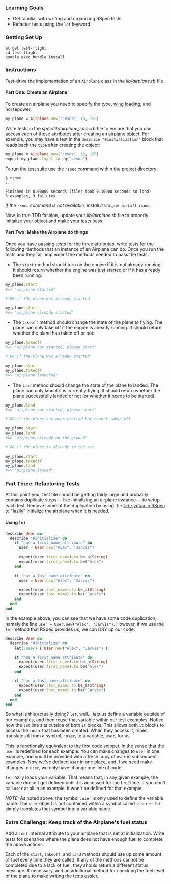 ### Learning Goals

- Get familiar with writing and organizing RSpec tests
- Refactor tests using the `let` keyword

### Getting Set Up

```no-highlight
et get test-flight
cd test-flight
bundle exec bundle install
```

### Instructions

Test-drive the implementation of an `Airplane` class in the _lib/airplane.rb_ file.

#### Part One: Create an Airplane

To create an airplane you need to specify the type, [wing loading](http://en.wikipedia.org/wiki/Wing_loading), and horsepower:

```ruby
my_plane = Airplane.new("cesna", 10, 150)
```

Write tests in the _spec/lib/airplane_spec.rb_ file to ensure that you can access each of these attributes after creating an airplane object. For example, you may have a test in the `describe "#initialization"` block that reads back the `type` after creating the object:

```ruby
my_plane = Airplane.new("cesna", 10, 150)
expect(my_plane.type).to eq("cesna")
```

To run the test suite use the `rspec` command within the project directory:

```no-highlight
$ rspec
...

Finished in 0.00069 seconds (files took 0.10908 seconds to load)
3 examples, 3 failures
```

_If the `rspec` command is not available, install it via `gem install rspec`._

Now, in true TDD fashion, update your _lib/airplane.rb_ file to properly initialize your object and make your tests pass.

#### Part Two: Make the Airplane do things

Once you have passing tests for the three attributes, write tests for the following methods that an instance of an Airplane can do. Once you run the tests and they fail, implement the methods needed to pass the tests.

- The `start` method should turn on the engine if it is not already running. It should return whether the engine was just started or if it has already been running:

```ruby
my_plane.start
#=> "airplane started"

# OR if the plane was already started

my_plane.start
#=> "airplane already started"
```

- The `takeoff` method should change the state of the plane to flying. The plane can only take off if the engine is already running. It should return whether the plane has taken off or not:

```ruby
my_plane.takeoff
#=> "airplane not started, please start"

# OR if the plane was already started

my_plane.start
my_plane.takeoff
#=> "airplane launched"
```

- The `land` method should change the state of the plane to landed. The plane can only land if it is currently flying. It should return whether the plane successfully landed or not (or whether it needs to be started):

```ruby
my_plane.land
#=> "airplane not started, please start"

# OR if the plane has been started but hasn't taken off

my_plane.start
my_plane.land
#=> "airplane already on the ground"

# OR if the plane is already in the air

my_plane.start
my_plane.takeoff
my_plane.land
#=> "airplane landed"
```

### Part Three: Refactoring Tests

At this point your test file should be getting fairly large and probably contains duplicate steps -- like initializing an airplane instance -- to setup each test. Remove some of the duplication by using the [`let` syntax in RSpec](https://relishapp.com/rspec/rspec-core/v/3-2/docs/helper-methods/let-and-let) to "lazily" initialize the airplane when it is needed.

#### Using `let`

```ruby
describe User do
  describe "#initialize" do
    it "has a first_name attribute" do
      user = User.new("Alex", "Jarvis")

      expect(user.first_name).to be_a(String)
      expect(user.first_name).to be("Alex")
    end

    it "has a last_name attribute" do
      user = User.new("Alex", "Jarvis")

      expect(user.last_name).to be_a(String)
      expect(user.last_name).to be("Jarvis")
    end
  end
end
```

In the example above, you can see that we have some code duplication, namely the line `user = User.new("Alex", "Jarvis")`. However, if we use the `let` method that RSpec provides us, we can DRY up our code.

```ruby
describe User do
  describe "#initialize" do
    let(:user) { User.new("Alex", "Jarvis") }

    it "has a first_name attribute" do
      expect(user.first_name).to be_a(String)
      expect(user.first_name).to be("Alex")
    end

    it "has a last_name attribute" do
      expect(user.last_name).to be_a(String)
      expect(user.last_name).to be("Jarvis")
    end
  end
end
```

So what is this actually doing? `let`, well... _lets_ us define a variable outside of our examples, and then reuse that variable within our test examples. Notice how the `let` line sits outside of both `it` blocks. This allows both `it` blocks to access the `:user` that has been created. When they access it, rspec translates it from a symbol, `:user`, to a variable, `user`, for us.

This is functionally equivalent to the first code snippet, in the sense that the `user` is redefined for each example. You can make changes to `user` in one example, and you'll be provided with a fresh copy of `user` in subsequent examples. Now we've defined `user` in one place, and if we need make changes to `user`, we only have change one line of code!

`let` lazily loads your variable. That means that, in any given example, the variable doesn't get defined until it is accessed for the first time. If you don't call `user` at all in an example, it won't be defined for that example.

_NOTE:_ As noted above, the symbol `:user` is only used to define the variable name. The `user` object is not contained within a symbol called `:user` -- `let` simply translates that symbol into a variable name.

### Extra Challenge: Keep track of the Airplane's fuel status

Add a `fuel` internal attribute to your airplane that is set at initialization. Write tests for scenarios where the plane does not have enough fuel to complete the above actions.

Each of the `start`, `takeoff`, and `land` methods should use up some amount of fuel every time they are called. If any of the methods cannot be completed due to a lack of fuel, they should return a different status message. If necessary, add an additional method for checking the fuel level of the plane to make writing the tests easier.
